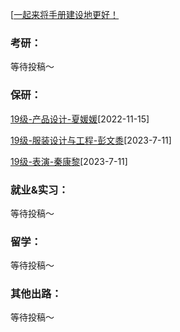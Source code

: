 [[一起来将手册建设地更好！](preface/Sharing_experience.md)

### 考研：
等待投稿～

### 保研：

[19级-产品设计-夏媛媛](D升学就业篇/服装与设计艺术学院/19级-产品设计-夏媛媛.md)[2022-11-15]

[19级-服装设计与工程-彭文黍](D升学就业篇/服装与设计艺术学院/19级-服装设计与工程-彭文黍.md)[2023-7-11]

[19级-表演-秦康黎](D升学就业篇/服装与设计艺术学院/19级-表演-秦康黎.md)[2023-7-11]
### 就业&实习：

等待投稿～

### 留学：

等待投稿～

### 其他出路：

等待投稿～
